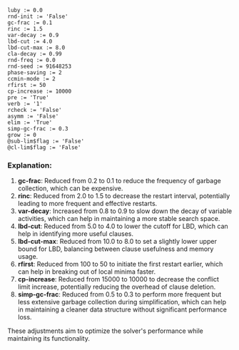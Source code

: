 ```plaintext
luby := 0.0
rnd-init := 'False'
gc-frac := 0.1
rinc := 1.5
var-decay := 0.9
lbd-cut := 4.0
lbd-cut-max := 8.0
cla-decay := 0.99
rnd-freq := 0.0
rnd-seed := 91648253
phase-saving := 2
ccmin-mode := 2
rfirst := 50
cp-increase := 10000
pre := 'True'
verb := '1'
rcheck := 'False'
asymm := 'False'
elim := 'True'
simp-gc-frac := 0.3
grow := 0
@sub-lim$flag := 'False'
@cl-lim$flag := 'False'
```

### Explanation:
1. **gc-frac**: Reduced from 0.2 to 0.1 to reduce the frequency of garbage collection, which can be expensive.
2. **rinc**: Reduced from 2.0 to 1.5 to decrease the restart interval, potentially leading to more frequent and effective restarts.
3. **var-decay**: Increased from 0.8 to 0.9 to slow down the decay of variable activities, which can help in maintaining a more stable search space.
4. **lbd-cut**: Reduced from 5.0 to 4.0 to lower the cutoff for LBD, which can help in identifying more useful clauses.
5. **lbd-cut-max**: Reduced from 10.0 to 8.0 to set a slightly lower upper bound for LBD, balancing between clause usefulness and memory usage.
6. **rfirst**: Reduced from 100 to 50 to initiate the first restart earlier, which can help in breaking out of local minima faster.
7. **cp-increase**: Reduced from 15000 to 10000 to decrease the conflict limit increase, potentially reducing the overhead of clause deletion.
8. **simp-gc-frac**: Reduced from 0.5 to 0.3 to perform more frequent but less extensive garbage collection during simplification, which can help in maintaining a cleaner data structure without significant performance loss.

These adjustments aim to optimize the solver's performance while maintaining its functionality.